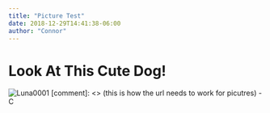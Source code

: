 ```yaml
---
title: "Picture Test"
date: 2018-12-29T14:41:38-06:00
author: "Connor"
---
```


Look At This Cute Dog!
======================
![Luna0001](https://cubiclecore.github.io/CubicleCore_blog/images/luna0001.jpeg)
[comment]: <> (this is how the url needs to work for picutres)
-C


